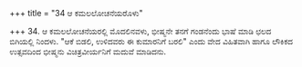 +++
title = "34 ಆ ಕಮಲಲೋಚನೆಯರೊಳು"

+++
34. ಆ ಕಮಲಲೋಚನೆಯರಲ್ಲಿ ಮೊದಲಿನವಳು, ಭೀಷ್ಮನೇ ತನಗೆ ಗಂಡನೆಂದು ಭಾಷೆ ಮಾಡಿ ಛಲದ ಬಿಗಿಯಲ್ಲಿ ನಿಂದಳು. "ಆಕೆ ಬಿಡಲಿ, ಉಳಿದವರು ಈ ಕುಮಾರನಿಗೆ ಬರಲಿ" ಎಂದು ವೇದ ವಿಹಿತವಾಗಿ ಹಾಗೂ ಲೌಕಿಕದ ಉತ್ಸವದಿಂದ ಭೀಷ್ಮನು ವಿಚಿತ್ರವೀರ್ಯನಿಗೆ ಮದುವೆ ಮಾಡಿದನು.